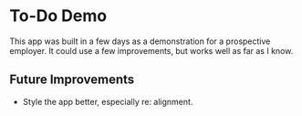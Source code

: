 To-Do Demo
==========

This app was built in a few days as a demonstration for a prospective employer. It could use a few improvements, but works well as far as I know.

Future Improvements
-------------------

- Style the app better, especially re: alignment.
